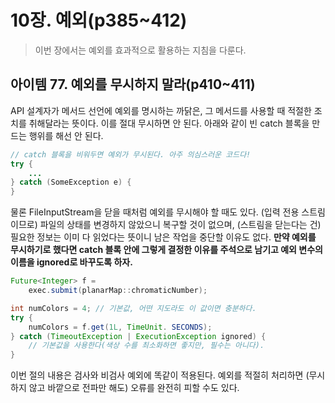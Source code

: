 # 10장. 예외(p385~412)

> 이번 장에서는 예외를 효과적으로 활용하는 지침을 다룬다.

## 아이템 77. 예외를 무시하지 말라(p410~411)

API 설계자가 메서드 선언에 예외를 명시하는 까닭은, 그 메서드를 사용할 때 적절한 조치를 취해달라는 뜻이다. 이를 절대 무시하면 안 된다. 아래와 같이 빈 catch 블록을 만드는 행위를 해선 안 된다.

```java
// catch 블록을 비워두면 예외가 무시된다. 아주 의심스러운 코드다!
try {
	...
} catch (SomeException e) {
}
```

물론 FileInputStream을 닫을 때처럼 예외를 무시해야 할 때도 있다. (입력 전용 스트림이므로) 파일의 상태를 변경하지 않았으니 복구할 것이 없으며, (스트림을 닫는다는 건) 필요한 정보는 이미 다 읽었다는 뜻이니 남은 작업을 중단할 이유도 없다. **만약 예외를 무시하기로 했다면 catch 블록 안에 그렇게 결정한 이유를 주석으로 남기고 예외 변수의 이름을 ignored로 바꾸도록 하자.**

```java
Future<Integer> f =
	exec.submit(planarMap::chromaticNumber);

int numColors = 4; // 기본값, 어떤 지도라도 이 값이면 충분하다.
try {
	numColors = f.get(1L, TimeUnit. SECONDS);
} catch (TimeoutException | ExecutionException ignored) {
	// 기본값을 사용한다(색상 수를 최소화하면 좋지만, 필수는 아니다).
}
```

이번 절의 내용은 검사와 비검사 예외에 똑같이 적용된다. 예외를 적절히 처리하면 (무시하지 않고 바깥으로 전파만 해도) 오류를 완전히 피할 수도 있다.


